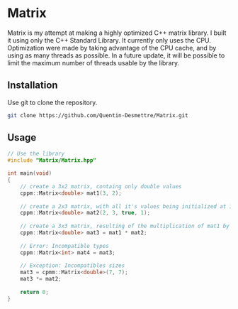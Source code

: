 # Matrix

Matrix is my attempt at making a highly optimized C++ matrix library.
I built it using only the C++ Standard Library.
It currently only uses the CPU.
Optimization were made by taking advantage of the CPU cache, and by using as many threads as possible.
In a future update, it will be possible to limit the maximum number of threads usable by the library.

## Installation

Use git to clone the repository.

```bash
git clone https://github.com/Quentin-Desmettre/Matrix.git
```

## Usage

```cpp
// Use the library
#include "Matrix/Matrix.hpp"

int main(void)
{
    // create a 3x2 matrix, containg only double values
    cppm::Matrix<double> mat1(3, 2);
    
    // create a 2x3 matrix, with all it's values being initialized at 1
    cppm::Matrix<double> mat2(2, 3, true, 1);
    
    // create a 3x3 matrix, resulting of the multiplication of mat1 by mat2
    cppm::Matrix<double> mat3 = mat1 * mat2;
    
    // Error: Incompatible types
    cppm::Matrix<int> mat4 = mat3;
    
    // Exception: Incompatibles sizes
    mat3 = cpmm::Matrix<double>(7, 7);
    mat3 *= mat2;
    
    return 0;
}
```
